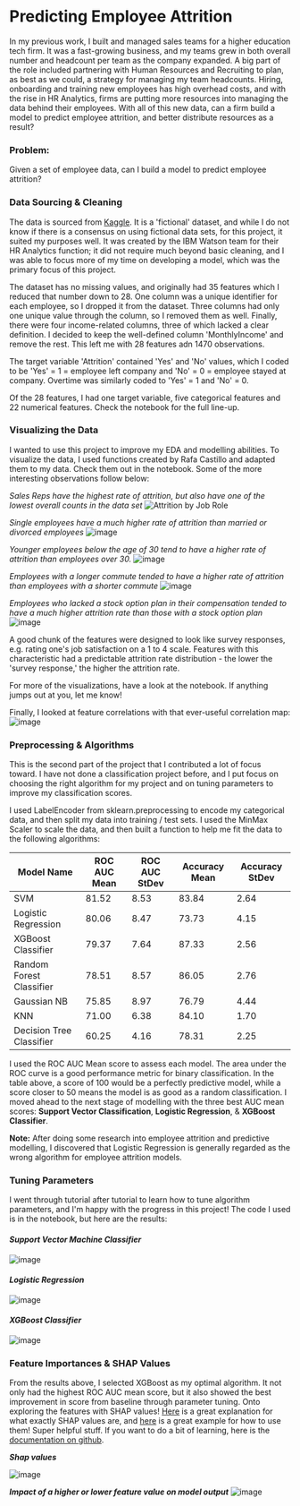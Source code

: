 # Predicting Employee Attrition

In my previous work, I built and managed sales teams for a higher education tech firm. It was a fast-growing business, and my teams grew in both overall number and headcount per team as the company expanded. A big part of the role included partnering with Human Resources and Recruiting to plan, as best as we could, a strategy for managing my team headcounts. Hiring, onboarding and training new employees has high overhead costs, and with the rise in HR Analytics, firms are putting more resources into managing the data behind their employees. With all of this new data, can a firm build a model to predict employee attrition, and better distribute resources as a result?

### Problem:
Given a set of employee data, can I build a model to predict employee attrition?


### Data Sourcing & Cleaning
The data is sourced from [Kaggle](https://www.kaggle.com/pavansubhasht/ibm-hr-analytics-attrition-dataset). It is a 'fictional' dataset, and while I do not know if there is a consensus on using fictional data sets, for this project, it suited my purposes well. It was created by the IBM Watson team for their HR Analytics function; it did not require much beyond basic cleaning, and I was able to focus more of my time on developing a model, which was the primary focus of this project.

The dataset has no missing values, and originally had 35 features which I reduced that number down to 28. One column was a unique identifier for each employee, so I dropped it from the dataset. Three columns had only one unique value through the column, so I removed them as well. Finally, there were four income-related columns, three of which lacked a clear definition. I decided to keep the well-defined column 'MonthlyIncome' and remove the rest. This left me with 28 features adn 1470 observations.

The target variable 'Attrition' contained 'Yes' and 'No' values, which I coded to be 'Yes' = 1 = employee left company and 'No' = 0 = employee stayed at company. Overtime was similarly coded to 'Yes' = 1 and 'No' = 0.

Of the 28 features, I had one target variable, five categorical features and 22 numerical features. Check the notebook for the full line-up.

### Visualizing the Data
I wanted to use this project to improve my EDA and modelling abilities. To visualize the data, I used functions created by Rafa Castillo and adapted them to my data. Check them out in the notebook. Some of the more interesting observations follow below:

*Sales Reps have the highest rate of attrition, but also have one of the lowest overall counts in the data set*
![Attrition by Job Role](https://user-images.githubusercontent.com/64986521/123562315-f2eb1380-d7a5-11eb-8535-d1d37394511f.png)

*Single employees have a much higher rate of attrition than married or divorced employees*
![image](https://user-images.githubusercontent.com/64986521/123562520-1f535f80-d7a7-11eb-857d-58b770ed1075.png)

*Younger employees below the age of 30 tend to have a higher rate of attrition than employees over 30.*
![image](https://user-images.githubusercontent.com/64986521/123562565-5b86c000-d7a7-11eb-9d1d-27779189859b.png)

*Employees with a longer commute tended to have a higher rate of attrition than employees with a shorter commute*
![image](https://user-images.githubusercontent.com/64986521/123562577-79542500-d7a7-11eb-9c22-a36781786a63.png)

*Employees who lacked a stock option plan in their compensation tended to have a much higher attrition rate than those with a stock option plan*
![image](https://user-images.githubusercontent.com/64986521/123562597-9db00180-d7a7-11eb-8597-7efad0308ae5.png)


A good chunk of the features were designed to look like survey responses, e.g. rating one's job satisfaction on a 1 to 4 scale. Features with this characteristic had a predictable attrition rate distribution - the lower the 'survey response,' the higher the attrition rate.

For more of the visualizations, have a look at the notebook. If anything jumps out at you, let me know!

Finally, I looked at feature correlations with that ever-useful correlation map:
![image](https://user-images.githubusercontent.com/64986521/123562662-fa132100-d7a7-11eb-8848-742d5f159e38.png)


### Preprocessing & Algorithms
This is the second part of the project that I contributed a lot of focus toward. I have not done a classification project before, and I put focus on choosing the right algorithm for my project and on tuning parameters to improve my classification scores.

I used LabelEncoder from sklearn.preprocessing to encode my categorical data, and then split my data into training / test sets. I used the MinMax Scaler to scale the data, and then built a function to help me fit the data to the following algorithms:

Model Name | ROC AUC Mean | ROC AUC StDev | Accuracy Mean | Accuracy StDev
---------- | ------------ | ------------- | ------------- | --------------
SVM | 81.52 | 8.53 | 83.84 | 2.64
Logistic Regression | 80.06 | 8.47 | 73.73 | 4.15
XGBoost Classifier | 79.37 | 7.64 | 87.33 | 2.56
Random Forest Classifier | 78.51 | 8.57 | 86.05 | 2.76
Gaussian NB | 75.85 | 8.97 | 76.79 | 4.44
KNN | 71.00 | 6.38 | 84.10 | 1.70
Decision Tree Classifier | 60.25 | 4.16 | 78.31 | 2.25


I used the ROC AUC Mean score to assess each model. The area under the ROC curve is a good performance metric for binary classification. In the table above, a score of 100 would be a perfectly predictive model, while a score closer to 50 means the model is as good as a random classification. I moved ahead to the next stage of modelling with the three best AUC mean scores: **Support Vector Classification**, **Logistic Regression**, & **XGBoost Classifier**. 

**Note:** After doing some research into employee attrition and predictive modelling, I discovered that Logistic Regression is generally regarded as the wrong algorithm for employee attrition models. 

### Tuning Parameters
I went through tutorial after tutorial to learn how to tune algorithm parameters, and I'm happy with the progress in this project! The code I used is in the notebook, but here are the results:

#### ***Support Vector Machine Classifier***

![image](https://user-images.githubusercontent.com/64986521/123563200-4875ef00-d7ab-11eb-95e7-737b4e18f357.png)

#### ***Logistic Regression***

![image](https://user-images.githubusercontent.com/64986521/123563248-896e0380-d7ab-11eb-9592-82b9fb026309.png)

#### ***XGBoost Classifier***

![image](https://user-images.githubusercontent.com/64986521/123563295-dd78e800-d7ab-11eb-8c4f-83f183c1cac3.png)



### Feature Importances & SHAP Values
From the results above, I selected XGBoost as my optimal algorithm. It not only had the highest ROC AUC mean score, but it also showed the best improvement in score from baseline through parameter tuning. Onto exploring the features with SHAP values! [Here](https://towardsdatascience.com/shap-explained-the-way-i-wish-someone-explained-it-to-me-ab81cc69ef30) is a great explanation for what exactly SHAP values are, and [here](https://towardsdatascience.com/explain-your-model-with-the-shap-values-bc36aac4de3d) is a great example for how to use them! Super helpful stuff. If you want to do a bit of learning, here is the [documentation on github](https://github.com/slundberg/shap).

***Shap values***

![image](https://user-images.githubusercontent.com/64986521/123563582-7a885080-d7ad-11eb-997e-3361bfbfac4e.png)


***Impact of a higher or lower feature value on model output***
![image](https://user-images.githubusercontent.com/64986521/123563613-a277b400-d7ad-11eb-83fa-927f710e1f6e.png)










